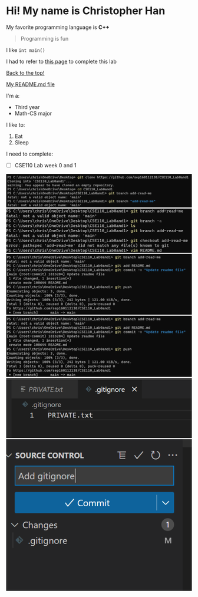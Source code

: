 # Hi! My name is Christopher Han

My favorite programming language is **C++**

> Programming is fun

I like `int main()`

I had to refer to [this page](https://docs.github.com/en/get-started/writing-on-github/getting-started-with-writing-and-formatting-on-github/basic-writing-and-formatting-syntax) to complete this lab

[Back to the top!](#hi-my-name-is-christopher-han)

[My README.md file](README.md)

I'm a:
- Third year
- Math-CS major

I like to:
1. Eat
2. Sleep

I need to complete:
- [ ] CSE110 Lab week 0 and 1

![1](screenshots/Screenshot%202022-09-29%20101316.png)
![2](screenshots/Screenshot%202022-09-29%20101350.png)
![3](screenshots/Screenshot%202022-09-29%20101403.png)
![4](screenshots/Screenshot%202022-09-29%20101404.png)
![5](screenshots/Screenshot%202022-09-29%20103826.png)
![6](screenshots/Screenshot%202022-09-29%20103924.png)